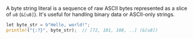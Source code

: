 A byte string literal is a sequence of raw ASCII bytes represented as a slice of `u8` (`&[u8]`). It's useful for handling binary data or ASCII-only strings.

```rust
let byte_str = b"Hello, world!";
println!("{:?}", byte_str);  // [72, 101, 108, ..] (&[u8])
```